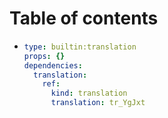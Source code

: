 # Table of contents

* ```yaml
  type: builtin:translation
  props: {}
  dependencies:
    translation:
      ref:
        kind: translation
        translation: tr_YgJxt
  ```
